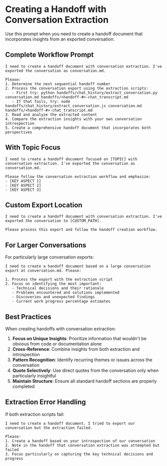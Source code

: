 # Creating a Handoff with Conversation Extraction

Use this prompt when you need to create a handoff document that incorporates insights from an exported conversation.

## Complete Workflow Prompt

```
I need to create a handoff document with conversation extraction. I've exported the conversation as conversation.md.

Please:
1. Determine the next sequential handoff number
2. Process the conversation export using the extraction scripts:
   - First try: python handoffs/chat_history/extract_conversation.py conversation.md handoffs/<handoff-#>-chat_transcript.md
   - If that fails, try: node handoffs/chat_history/extract_conversation.js conversation.md handoffs/<handoff-#>-chat_transcript.md
3. Read and analyze the extracted content
4. Compare the extraction insights with your own conversation introspection
5. Create a comprehensive handoff document that incorporates both perspectives
```

## With Topic Focus

```
I need to create a handoff document focused on [TOPIC] with conversation extraction. I've exported the conversation as conversation.md.

Please follow the conversation extraction workflow and emphasize:
- [KEY ASPECT 1]
- [KEY ASPECT 2]
- [KEY ASPECT 3]
```

## Custom Export Location

```
I need to create a handoff document with conversation extraction. I've exported the conversation to [CUSTOM_PATH].

Please process this export and follow the handoff creation workflow.
```

## For Larger Conversations

For particularly large conversation exports:

```
I need to create a handoff document based on a large conversation export at conversation.md. Please:

1. Process the export with the extraction script
2. Focus on identifying the most important:
   - Technical decisions and their rationale
   - Problems encountered and solutions implemented
   - Discoveries and unexpected findings
   - Current work progress percentage estimates
```

## Best Practices

When creating handoffs with conversation extraction:

1. **Focus on Unique Insights**: Prioritize information that wouldn't be obvious from code or documentation alone
2. **Cross-Reference**: Combine insights from both extraction and introspection
3. **Pattern Recognition**: Identify recurring themes or issues across the conversation
4. **Quote Selectively**: Use direct quotes from the conversation only when particularly insightful
5. **Maintain Structure**: Ensure all standard handoff sections are properly completed

## Extraction Error Handling

If both extraction scripts fail:

```
I need to create a handoff document. I tried to export our conversation but the extraction failed.

Please:
1. Create a handoff based on your introspection of our conversation
2. Note in the handoff that conversation extraction was attempted but failed
3. Focus particularly on capturing the key technical decisions and progress